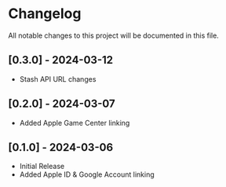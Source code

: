 # Changelog

All notable changes to this project will be documented in this file.

## [0.3.0] - 2024-03-12

- Stash API URL changes


## [0.2.0] - 2024-03-07

- Added Apple Game Center linking


## [0.1.0] - 2024-03-06

- Initial Release
- Added Apple ID & Google Account linking
